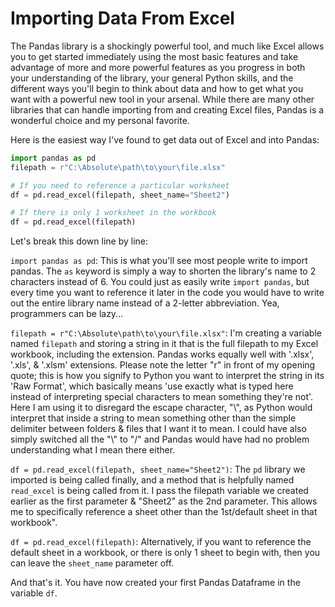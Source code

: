 # Importing Data From Excel

The Pandas library is a shockingly powerful tool, and much like Excel allows you to get started immediately using the most basic features and take advantage of more and more powerful features as you progress in both your understanding of the library, your general Python skills, and the different ways you'll begin to think about data and how to get what you want with a powerful new tool in your arsenal.
While there are many other libraries that can handle importing from and creating Excel files, Pandas is a wonderful choice and my personal favorite.

Here is the easiest way I've found to get data out of Excel and into Pandas:
```python
import pandas as pd
filepath = r"C:\Absolute\path\to\your\file.xlsx"

# If you need to reference a particular worksheet
df = pd.read_excel(filepath, sheet_name="Sheet2")

# If there is only 1 worksheet in the workbook
df = pd.read_excel(filepath)

```

Let's break this down line by line:

`import pandas as pd`:
    This is what you'll see most people write to import pandas. The `as` keyword is simply a way to shorten the library's name to 2 characters instead of 6. You could just as easily write `import pandas`, but every time you want to reference it later in the code you would have to write out the entire library name instead of a 2-letter abbreviation. Yea, programmers can be lazy...

`filepath = r"C:\Absolute\path\to\your\file.xlsx"`:
    I'm creating a variable named `filepath` and storing a string in it that is the full filepath to my Excel workbook, including the extension. Pandas works equally well with '.xlsx', '.xls', & '.xlsm' extensions. Please note the letter "r" in front of my opening quote; this is how you signify to Python you want to interpret the string in its 'Raw Format', which basically means 'use exactly what is typed here instead of interpreting special characters to mean something they're not'. Here I am using it to disregard the escape character, "\\", as Python would interpret that inside a string to mean something other than the simple delimiter between folders & files that I want it to mean. I could have also simply switched all the "\\" to "/" and Pandas would have had no problem understanding what I mean there either.

`df = pd.read_excel(filepath, sheet_name="Sheet2")`: 
    The `pd` library we imported is being called finally, and a method that is helpfully named `read_excel` is being called from it. I pass the filepath variable we created earlier as the first parameter & "Sheet2" as the 2nd parameter. This allows me to specifically reference a sheet other than the 1st/default sheet in that workbook".

`df = pd.read_excel(filepath)`:
    Alternatively, if you want to reference the default sheet in a workbook, or there is only 1 sheet to begin with, then you can leave the `sheet_name` parameter off.
    
And that's it. You have now created your first Pandas Dataframe in the variable `df`.

